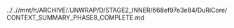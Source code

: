 ../..//mnt/h/ARCHIVE/.UNWRAP/D/STAGE2_INNER/668ef97e3e84/DuRiCore/CONTEXT_SUMMARY_PHASE8_COMPLETE.md